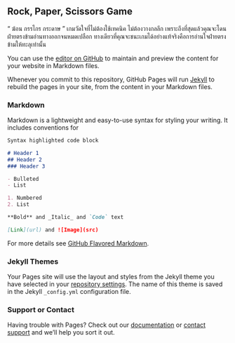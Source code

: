## Rock, Paper, Scissors Game

“ ฆ้อน กรรไกร กระดาษ ” เกมวัดใจที่ไม่ต้องใช้เทคนิค ไม่ต้องวางกลลึก เพราะถึงที่สุดแล้วคุณจะโดนฝ่ายตรงข้ามอ่านทางออกจนหมดเปลือก ทางเดียวที่คุณจะชนะเกมได้อย่างแท้จริงคือการอ่านใจฝ่ายตรงข้ามให้ทะลุเท่านั้น

You can use the [editor on GitHub](https://github.com/tossaworn/rock-paper-scissor/edit/master/README.md) to maintain and preview the content for your website in Markdown files.

Whenever you commit to this repository, GitHub Pages will run [Jekyll](https://jekyllrb.com/) to rebuild the pages in your site, from the content in your Markdown files.

### Markdown

Markdown is a lightweight and easy-to-use syntax for styling your writing. It includes conventions for

```markdown
Syntax highlighted code block

# Header 1
## Header 2
### Header 3

- Bulleted
- List

1. Numbered
2. List

**Bold** and _Italic_ and `Code` text

[Link](url) and ![Image](src)
```

For more details see [GitHub Flavored Markdown](https://guides.github.com/features/mastering-markdown/).

### Jekyll Themes

Your Pages site will use the layout and styles from the Jekyll theme you have selected in your [repository settings](https://github.com/tossaworn/rock-paper-scissor/settings). The name of this theme is saved in the Jekyll `_config.yml` configuration file.

### Support or Contact

Having trouble with Pages? Check out our [documentation](https://help.github.com/categories/github-pages-basics/) or [contact support](https://github.com/contact) and we’ll help you sort it out.
